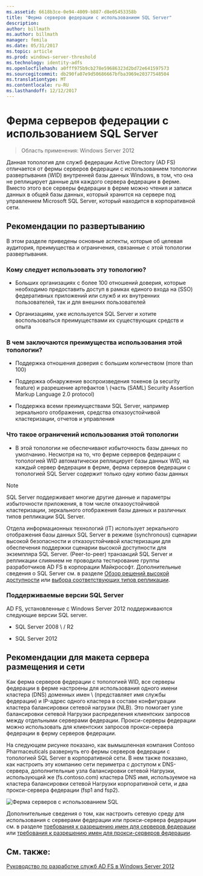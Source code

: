 ```yaml
---
ms.assetid: 6618b3ce-0e94-4009-b887-d8e05453358b
title: "Ферма серверов федерации с использованием SQL Server"
description: 
author: billmath
ms.author: billmath
manager: femila
ms.date: 05/31/2017
ms.topic: article
ms.prod: windows-server-threshold
ms.technology: identity-adfs
ms.openlocfilehash: a0fff975b9cb278e59686323d2bd72e641597573
ms.sourcegitcommit: db290fa07e9d50686667bfba3969e20377548504
ms.translationtype: MT
ms.contentlocale: ru-RU
ms.lasthandoff: 12/12/2017
---
```

# <a name="federation-server-farm-using-sql-server"></a>Ферма серверов федерации с использованием SQL Server

>Область применения: Windows Server 2012

Данная топология для служб федерации Active Directory \(AD FS\) отличается от фермы серверов федерации с использованием топологии развертывания \(WID\) внутренней базы данных Windows, в том, что она не реплицирует данные для каждого сервера федерации в ферме. Вместо этого все серверы федерации в ферме можно чтения и записи данных в общей базы данных, который хранится на сервере под управлением Microsoft SQL Server, который находится в корпоративной сети.  
  
## <a name="deployment-considerations"></a>Рекомендации по развертыванию  
В этом разделе приведены основные аспекты, которые об целевая аудитория, преимущества и ограничения, связанные с этой топологии развертывания.  
  
### <a name="who-should-use-this-topology"></a>Кому следует использовать эту топологию?  
  
-   Больших организациях с более 100 отношений доверия, которые необходимо предоставить доступ в рамках единого входа на \(SSO\) федеративных приложений или служб и их внутренних пользователей, так и для внешних пользователей  
  
-   Организациям, уже используется SQL Server и хотите воспользоваться преимуществами их существующих средств и опыта  
  
### <a name="what-are-the-benefits-of-using-this-topology"></a>В чем заключаются преимущества использования этой топологии?  
  
-   Поддержка отношения доверия с большим количеством \(more than 100\)  
  
-   Поддержка обнаружение воспроизведения токенов \(a security feature\) и разрешение артефактов \ (часть \(SAML\) Security Assertion Markup Language 2.0 protocol\)  
  
-   Поддержка всеми преимуществами SQL Server, например зеркального отображения, средства отказоустойчивой кластеризации, отчетов и управления  
  
### <a name="what-are-the-limitations-of-using-this-topology"></a>Что такое ограничений использования этой топологии  
  
-   В этой топологии не обеспечивают избыточность базы данных по умолчанию. Несмотря на то, что ферме серверов федерации с топологией WID автоматически реплицирует базы данных WID, на каждый сервер федерации в ферме, ферма серверов федерации с топологией SQL Server содержит только одну копию базы данных  
  
> [!NOTE]  
> SQL Server поддерживает многие другие данные и параметры избыточности приложения, в том числе отказоустойчивой кластеризации, зеркального отображения базы данных и различных типов репликации SQL Server.  
  
Отдела информационных технологий \(IT\) использует зеркального отображения базы данных SQL Server в режиме \(synchronous\) сценарии высокой безопасности и отказоустойчивой кластеризации для обеспечения поддержки сценарии высокой доступности для экземпляра SQL Server. \(Peer\-to\-peer\) транзакций SQL Server и репликации слиянием не проводила тестирование группы разработчиков AD FS в корпорации Майкрософт. Дополнительные сведения о SQL Server см. в разделе [Обзор решений высокой доступности](https://go.microsoft.com/fwlink/?LinkId=179853) или [выбора соответствующих типов репликации](https://go.microsoft.com/fwlink/?LinkId=214648).  
  
### <a name="supported-sql-server-versions"></a>Поддерживаемые версии SQL Server  
AD FS, установленные с Windows Server 2012 поддерживаются следующие версии SQL server.  
  
-   SQL Server 2008 \ / R2  
  
-   SQL Server 2012  
  
## <a name="server-placement-and-network-layout-recommendations"></a>Рекомендации для макета сервера размещения и сети  
Как ферма серверов федерации с топологией WID, все серверы федерации в ферме настроены для использования одного имени кластера \(DNS\) доменных имен \ (представляет имя службы федерации) и IP-адрес одного кластера в составе конфигурации кластера балансировки сетевой нагрузки \(NLB\). Это помогает узле балансировки сетевой Нагрузки распределения клиентских запросов между отдельными серверами федерации. Прокси-серверы федерации можно использовать для клиентских запросов прокси-сервера федерации в ферму серверов федерации.  
  
На следующем рисунке показано, как вымышленная компания Contoso Pharmaceuticals развернуть его фермы серверов федерации с топологией SQL Server в корпоративной сети. В нем также показано, как настроить эту компанию сети периметра с доступом к DNS-сервера, дополнительные узла балансировки сетевой Нагрузки, использующий же \(fs.contoso.com\) кластера DNS имя, используемое на кластера балансировки сетевой Нагрузки корпоративной сети, и два прокси-сервера федерации \(fsp1 and fsp2\).  
  
![Ферма серверов с использованием SQL](media/FarmSQLProxies.gif)  
  
Дополнительные сведения о том, как настроить сетевую среду для использования с серверами федерации или прокси-сервера федерации см. в разделе [требования к разрешению имен для серверов федерации](Name-Resolution-Requirements-for-Federation-Servers.md) или [требования к разрешению имен для прокси-серверов федерации](Name-Resolution-Requirements-for-Federation-Server-Proxies.md).  
  
## <a name="see-also"></a>См. также:
[Руководство по разработке служб AD FS в Windows Server 2012](AD-FS-Design-Guide-in-Windows-Server-2012.md)
